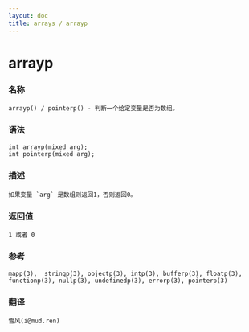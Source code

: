 ```yaml
---
layout: doc
title: arrays / arrayp
---
```

# arrayp

### 名称

    arrayp() / pointerp() - 判断一个给定变量是否为数组。

### 语法

    int arrayp(mixed arg);
    int pointerp(mixed arg);

### 描述

    如果变量 `arg` 是数组则返回1，否则返回0。

### 返回值

    1 或者 0

### 参考

    mapp(3),  stringp(3), objectp(3), intp(3), bufferp(3), floatp(3), functionp(3), nullp(3), undefinedp(3), errorp(3), pointerp(3)

### 翻译

    雪风(i@mud.ren)
